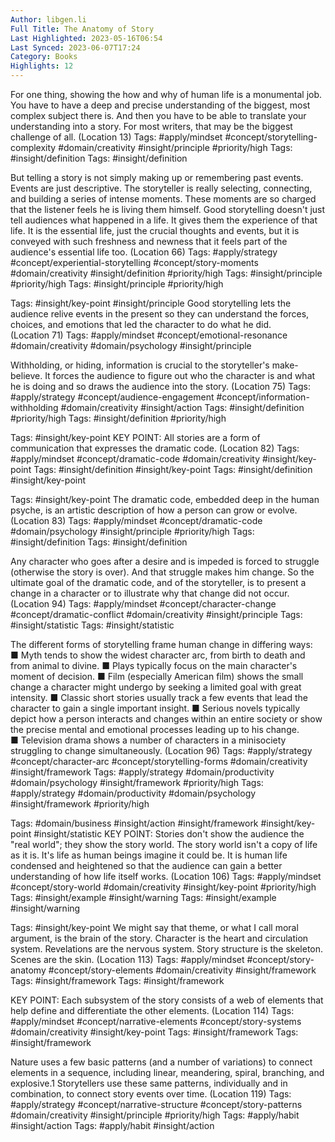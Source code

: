 ```yaml
---
Author: libgen.li
Full Title: The Anatomy of Story
Last Highlighted: 2023-05-16T06:54
Last Synced: 2023-06-07T17:24
Category: Books
Highlights: 12
---
```

For one thing, showing the how and why of human life is a monumental job. You have to have a deep and precise understanding of the biggest, most complex subject there is. And then you have to be able to translate your understanding into a story. For most writers, that may be the biggest challenge of all. (Location 13)
Tags: #apply/mindset #concept/storytelling-complexity #domain/creativity #insight/principle #priority/high
Tags: #insight/definition
Tags: #insight/definition
  
But telling a story is not simply making up or remembering past events. Events are just descriptive. The storyteller is really selecting, connecting, and building a series of intense moments. These moments are so charged that the listener feels he is living them himself. Good storytelling doesn't just tell audiences what happened in a life. It gives them the experience of that life. It is the essential life, just the crucial thoughts and events, but it is conveyed with such freshness and newness that it feels part of the audience's essential life too. (Location 66)
Tags: #apply/strategy #concept/experiential-storytelling #concept/story-moments #domain/creativity #insight/definition #priority/high
Tags: #insight/principle #priority/high
Tags: #insight/principle #priority/high
  
Tags: #insight/key-point #insight/principle
Good storytelling lets the audience relive events in the present so they can understand the forces, choices, and emotions that led the character to do what he did. (Location 71)
Tags: #apply/mindset #concept/emotional-resonance #domain/creativity #domain/psychology #insight/principle
  
Withholding, or hiding, information is crucial to the storyteller's make-believe. It forces the audience to figure out who the character is and what he is doing and so draws the audience into the story. (Location 75)
Tags: #apply/strategy #concept/audience-engagement #concept/information-withholding #domain/creativity #insight/action
Tags: #insight/definition #priority/high
Tags: #insight/definition #priority/high
  
Tags: #insight/key-point
KEY POINT: All stories are a form of communication that expresses the dramatic code. (Location 82)
Tags: #apply/mindset #concept/dramatic-code #domain/creativity #insight/key-point
Tags: #insight/definition #insight/key-point
Tags: #insight/definition #insight/key-point
  
Tags: #insight/key-point
The dramatic code, embedded deep in the human psyche, is an artistic description of how a person can grow or evolve. (Location 83)
Tags: #apply/mindset #concept/dramatic-code #domain/psychology #insight/principle #priority/high
Tags: #insight/definition
Tags: #insight/definition
  
Any character who goes after a desire and is impeded is forced to struggle (otherwise the story is over). And that struggle makes him change. So the ultimate goal of the dramatic code, and of the storyteller, is to present a change in a character or to illustrate why that change did not occur. (Location 94)
Tags: #apply/mindset #concept/character-change #concept/dramatic-conflict #domain/creativity #insight/principle
Tags: #insight/statistic
Tags: #insight/statistic
  
The different forms of storytelling frame human change in differing ways: ■ Myth tends to show the widest character arc, from birth to death and from animal to divine. ■ Plays typically focus on the main character's moment of decision. ■ Film (especially American film) shows the small change a character might undergo by seeking a limited goal with great intensity. ■ Classic short stories usually track a few events that lead the character to gain a single important insight. ■ Serious novels typically depict how a person interacts and changes within an entire society or show the precise mental and emotional processes leading up to his change. ■ Television drama shows a number of characters in a minisociety struggling to change simultaneously. (Location 96)
Tags: #apply/strategy #concept/character-arc #concept/storytelling-forms #domain/creativity #insight/framework
Tags: #apply/strategy #domain/productivity #domain/psychology #insight/framework #priority/high
Tags: #apply/strategy #domain/productivity #domain/psychology #insight/framework #priority/high
  
Tags: #domain/business #insight/action #insight/framework #insight/key-point #insight/statistic
KEY POINT: Stories don't show the audience the "real world"; they show the story world. The story world isn't a copy of life as it is. It's life as human beings imagine it could be. It is human life condensed and heightened so that the audience can gain a better understanding of how life itself works. (Location 106)
Tags: #apply/mindset #concept/story-world #domain/creativity #insight/key-point #priority/high
Tags: #insight/example #insight/warning
Tags: #insight/example #insight/warning
  
Tags: #insight/key-point
We might say that theme, or what I call moral argument, is the brain of the story. Character is the heart and circulation system. Revelations are the nervous system. Story structure is the skeleton. Scenes are the skin. (Location 113)
Tags: #apply/mindset #concept/story-anatomy #concept/story-elements #domain/creativity #insight/framework
Tags: #insight/framework
Tags: #insight/framework
  
KEY POINT: Each subsystem of the story consists of a web of elements that help define and differentiate the other elements. (Location 114)
Tags: #apply/mindset #concept/narrative-elements #concept/story-systems #domain/creativity #insight/key-point
Tags: #insight/framework
Tags: #insight/framework
  
Nature uses a few basic patterns (and a number of variations) to connect elements in a sequence, including linear, meandering, spiral, branching, and explosive.1 Storytellers use these same patterns, individually and in combination, to connect story events over time. (Location 119)
Tags: #apply/strategy #concept/narrative-structure #concept/story-patterns #domain/creativity #insight/principle #priority/high
Tags: #apply/habit #insight/action
Tags: #apply/habit #insight/action